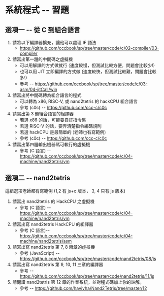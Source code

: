 # 系統程式 -- 習題

## 選項一 -- 從 C 到組合語言

1. 請將以下編譯器擴充，讓他可以處理 IF 語法
    * https://github.com/cccbook/sp/tree/master/code/c/02-compiler/03-compiler
2. 請寫出第一題的中間碼之虛擬機
    * 可以用解譯的方式做就行 (速度較慢，但測試比較方便，問題會比較少!)
    * 也可以用 JIT 立即編譯的方式做 (速度較快，但測試比較難，問題會比較多!)
    * 參考 -- https://github.com/cccbook/sp/tree/master/code/c/03-asm/04-jitCall/win
3. 請寫出將中間碼轉為組合語言的程式
    * 可以轉為 x86, RISC-V, 或 nand2tetris 的 hackCPU 組合語言
    * 參考 (c0c) -- https://github.com/ccc-c/c0c
4. 請寫出第 3 題組合語言的組譯器
    * 若選 x86 的話，可能要自訂指令集
    * 若選 RISC-V 的話，要弄清楚指令編碼規則
    * 若選 hackCPU 是最簡單的 (老師也有寫範例)
    * 參考 (c0c) -- https://github.com/ccc-c/c0c
5. 請寫出第四題輸出機器碼可執行的虛擬機
    * 參考 (C 語言) -- https://github.com/cccbook/sp/tree/master/code/c/04-machine/nand2tetris/vm

## 選項二 -- nand2tetris 

這組選項老師都有寫範例 (1,2 有 js+c 版本， 3, 4 只有 js 版本)

1. 請寫出 nand2tetris 的 HackCPU 之虛擬機
    * 參考 (C 語言) -- https://github.com/cccbook/sp/tree/master/code/c/04-machine/nand2tetris/vm
2. 請寫出寫 nand2tetris HackCPU 的組譯器
    * 參考 (C 語言)-- https://github.com/cccbook/sp/tree/master/code/c/04-machine/nand2tetris/asm
3. 請寫出寫 nand2tetris 第 7, 8 兩章的虛擬機
    * 參考 (JavaScript) -- https://github.com/cccbook/sp/tree/master/code/nand2tetris/08/js
4. 請寫出寫 nand2tetris 第 9, 10, 11 三章的編譯器
    * 參考 -- https://github.com/cccbook/sp/tree/master/code/nand2tetris/11/js
5. 請閱讀 nand2tetris 第 12 章的作業系統，並對程式碼加上你的註解。
    * 參考 -- https://github.com/havivha/Nand2Tetris/tree/master/12


